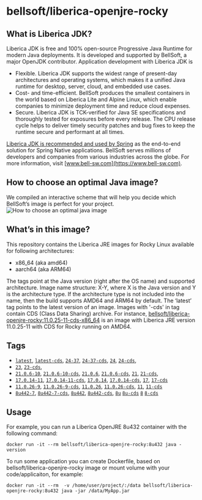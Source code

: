 # bellsoft/liberica-openjre-rocky

## What is Liberica JDK?
Liberica JDK is free and 100% open-source Progressive Java Runtime for modern Java deployments. It is developed and supported by BellSoft, a major OpenJDK contributor. Application development with Liberica JDK is

*  Flexible. Liberica JDK supports the widest range of present-day architectures and operating systems, which makes it a unified Java runtime for desktop, server, cloud, and embedded use cases.
* Cost- and time-efficient. BellSoft produces the smallest containers in the world based on Liberica Lite and Alpine Linux, which enable companies to minimize deployment time and reduce cloud expenses.
* Secure. Liberica JDK is TCK-verified for Java SE specifications and thoroughly tested for exposures before every release. The CPU release cycle helps to deliver timely security patches and bug fixes to keep the runtime secure and performant at all times.

[Liberica JDK is recommended and used by Spring](https://spring.io/quickstart) as the end-to-end solution for Spring Native applications.
BellSoft serves millions of developers and companies from various industries across the globe. For more information, visit [www.bell-sw.com](https://www.bell-sw.com).

## How to choose an optimal Java image?

We compiled an interactive scheme that will help you decide which BellSoft’s image is perfect for your project.
![How to choose an optimal java image](https://download.bell-sw.com/static/images/how-to-choose-optimal-java-image.jpg)


## What’s in this image?

This repository contains the Liberica JRE images for Rocky Linux available for following architectures:

* x86_64 (aka amd64)
* aarch64 (aka ARM64)


The tags point at the Java version (right after the OS name) and supported architecture.
Image name structure:
X-Y,
where X is the Java version and Y is the architecture type. If the architecture type is not included into the name, then the build supports AMD64 and ARM64 by default.
The ‘latest’ tag points to the latest version of an image. Images with '-cds' in tag contain CDS (Class Data Sharing) archive.
For instance, [bellsoft/liberica-openjre-rocky:11.0.25-11-cds-x86_64](https://hub.docker.com/layers/bellsoft/liberica-openjre-rocky/11.0.25-11-cds-x86_64/images/sha256-1a19fad4c8c3c2aa933c35d6644317d87e93d4053fc48980e608688cdf32c89e?context=explore) is an image with Liberica JRE version 11.0.25-11 with CDS for Rocky running on AMD64.

## Tags

* [`latest`](https://github.com/bell-sw/Liberica/blob/master/docker/repos/liberica-openjre-rocky/24/Dockerfile),
[`latest-cds`](https://github.com/bell-sw/Liberica/blob/master/docker/repos/liberica-openjre-rocky/24/Dockerfile),
[`24-37`](https://github.com/bell-sw/Liberica/blob/master/docker/repos/liberica-openjre-rocky/24/Dockerfile),
[`24-37-cds`](https://github.com/bell-sw/Liberica/blob/master/docker/repos/liberica-openjre-rocky/24/Dockerfile),
[`24`](https://github.com/bell-sw/Liberica/blob/master/docker/repos/liberica-openjre-rocky/24/Dockerfile),
[`24-cds`](https://github.com/bell-sw/Liberica/blob/master/docker/repos/liberica-openjre-rocky/24/Dockerfile),
* [`23`](https://github.com/bell-sw/Liberica/blob/master/docker/repos/liberica-openjre-rocky/23/Dockerfile),
[`23-cds`](https://github.com/bell-sw/Liberica/blob/master/docker/repos/liberica-openjre-rocky/23/Dockerfile),
* [`21.0.6-10`](https://github.com/bell-sw/Liberica/blob/master/docker/repos/liberica-openjre-rocky/21/Dockerfile),
[`21.0.6-10-cds`](https://github.com/bell-sw/Liberica/blob/master/docker/repos/liberica-openjre-rocky/21/Dockerfile),
[`21.0.6`](https://github.com/bell-sw/Liberica/blob/master/docker/repos/liberica-openjre-rocky/21/Dockerfile),
[`21.0.6-cds`](https://github.com/bell-sw/Liberica/blob/master/docker/repos/liberica-openjre-rocky/21/Dockerfile),
[`21`](https://github.com/bell-sw/Liberica/blob/master/docker/repos/liberica-openjre-rocky/21/Dockerfile),
[`21-cds`](https://github.com/bell-sw/Liberica/blob/master/docker/repos/liberica-openjre-rocky/21/Dockerfile),
* [`17.0.14-11`](https://github.com/bell-sw/Liberica/blob/master/docker/repos/liberica-openjre-rocky/17/Dockerfile),
[`17.0.14-11-cds`](https://github.com/bell-sw/Liberica/blob/master/docker/repos/liberica-openjre-rocky/17/Dockerfile),
[`17.0.14`](https://github.com/bell-sw/Liberica/blob/master/docker/repos/liberica-openjre-rocky/17/Dockerfile),
[`17.0.14-cds`](https://github.com/bell-sw/Liberica/blob/master/docker/repos/liberica-openjre-rocky/17/Dockerfile),
[`17`](https://github.com/bell-sw/Liberica/blob/master/docker/repos/liberica-openjre-rocky/17/Dockerfile),
[`17-cds`](https://github.com/bell-sw/Liberica/blob/master/docker/repos/liberica-openjre-rocky/17/Dockerfile)
* [`11.0.26-9`](https://github.com/bell-sw/Liberica/blob/master/docker/repos/liberica-openjre-rocky/11/Dockerfile),
[`11.0.26-9-cds`](https://github.com/bell-sw/Liberica/blob/master/docker/repos/liberica-openjre-rocky/11/Dockerfile),
[`11.0.26`](https://github.com/bell-sw/Liberica/blob/master/docker/repos/liberica-openjre-rocky/11/Dockerfile),
[`11.0.26-cds`](https://github.com/bell-sw/Liberica/blob/master/docker/repos/liberica-openjre-rocky/11/Dockerfile),
[`11`](https://github.com/bell-sw/Liberica/blob/master/docker/repos/liberica-openjre-rocky/11/Dockerfile),
[`11-cds`](https://github.com/bell-sw/Liberica/blob/master/docker/repos/liberica-openjre-rocky/11/Dockerfile)
* [`8u442-7`](https://github.com/bell-sw/Liberica/blob/master/docker/repos/liberica-openjre-rocky/8/Dockerfile),
[`8u442-7-cds`](https://github.com/bell-sw/Liberica/blob/master/docker/repos/liberica-openjre-rocky/8/Dockerfile),
[`8u442`](https://github.com/bell-sw/Liberica/blob/master/docker/repos/liberica-openjre-rocky/8/Dockerfile),
[`8u442-cds`](https://github.com/bell-sw/Liberica/blob/master/docker/repos/liberica-openjre-rocky/8/Dockerfile),
[`8u`](https://github.com/bell-sw/Liberica/blob/master/docker/repos/liberica-openjre-rocky/8/Dockerfile)
[`8u-cds`](https://github.com/bell-sw/Liberica/blob/master/docker/repos/liberica-openjre-rocky/8/Dockerfile)
[`8`](https://github.com/bell-sw/Liberica/blob/master/docker/repos/liberica-openjre-rocky/8/Dockerfile)
[`8-cds`](https://github.com/bell-sw/Liberica/blob/master/docker/repos/liberica-openjre-rocky/8/Dockerfile)

## Usage

For example, you can run a Liberica OpenJRE 8u432 container with the following command:

 `docker run -it --rm bellsoft/liberica-openjre-rocky:8u432 java -version`

To run some application you can create Dockerfile, based on bellsoft/liberica-openjre-rocky image or mount volume with your code/applicaiton, for example:

 `docker run -it --rm  -v /home/user/project/:/data bellsoft/liberica-openjre-rocky:8u432 java -jar /data/MyApp.jar`
